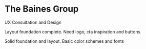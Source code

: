 # The Baines Group
 UX Consultation and Design

Layout foundation complete. Need logo, cta inspiration and buttons. 

Solid foundation and layout. Basic color schemes and fonts
